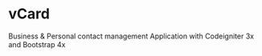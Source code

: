 # vCard
Business &amp; Personal contact management Application with Codeigniter 3x and Bootstrap 4x
